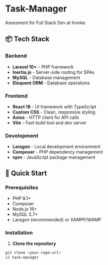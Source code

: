 # Task-Manager
Assesment for Full Stack Dev at Invoke


## 📦 Tech Stack

### Backend
- **Laravel 10+** - PHP framework
- **Inertia.js** - Server-side routing for SPAs
- **MySQL** - Database management
- **Eloquent ORM** - Database operations

### Frontend
- **React 18** - UI framework with TypeScript
- **Custom CSS** - Clean, responsive styling
- **Axios** - HTTP client for API calls
- **Vite** - Fast build tool and dev server

### Development
- **Laragon** - Local development environment
- **Composer** - PHP dependency management
- **npm** - JavaScript package management

## 🚀 Quick Start

### Prerequisites
- PHP 8.1+
- Composer
- Node.js 16+
- MySQL 5.7+
- Laragon (recommended) or XAMPP/WAMP

### Installation

1. **Clone the repository**
```bash
git clone <your-repo-url>
cd task-manager
